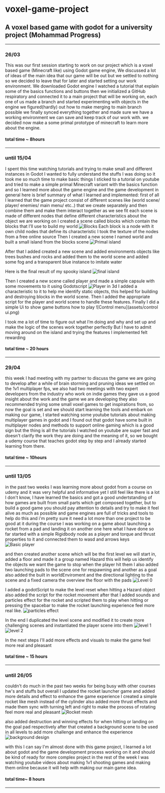 # voxel-game-project
## A voxel based game with godot for a university project (Mohammad Progress)
***
### 26/03
This was our first session starting to work on our project which is a voxel based game (Minecraft like) using Godot game engine,
We discussed a lot of ideas of the main idea that our game will be out but we settled to nothing so we decided to leave that for later and started setting our work environment.
We downloaded Godot engine I watched a tutorial that explain some of the basics functions and buttons then we  initialized a GitHub respiratory and 
connected it to a main project that will be working on, each one of us made a branch and started experimenting with objects in the engine we figured(hardly) out how to make merging to main branch possible we finally synced everything together and made sure we have a working environment we can save and keep track of our work with.
we decided now make a some primal prototype of minecraft to learn more about the engine.

#### total time ~ 8hours
***
### until 15/04
I spent this time watching tutorials and trying to make small and different instances in Godot I wanted to fully understand the stuffs I was doing so it took me so much time to make basic things I sticked to a tutorial on youtube and tried to make a simple primal Minecraft variant with the basics function and so I learned more about the game engine and the game development in general here is brief summary of what I learned and implemented:
first of all I learned that the game project consist of different scenes like (world scene/ player/ enemies/ main menu/ etc..) that we create separately and then combine them and make them interact together as we see fit each scene is made of different nodes that define different characteristics about the object we are working on 
I created a scene called blocks which contain the blocks that I’ll use to build my world
  ![Blocks](assets/blocks.png)
Each block is a node with it own child nodes that define its characteristic
I took the texture of the nodes from a free online source 
Then I created a new scene I named world and built a small island from the blocks scene
  ![Primal island](assets/island.png)

After that I added created a new scene and added environments objects like trees bushes and rocks and added them to the world scene and added some fog and a transparent blue instance to imitate water

Here is the final result of my spooky island
  ![final island](assets/final_island.png)

Then I created a new scene called player and made a simple capsule with some movements to it using Godotscript 
   ![Player in 3d](assets/player.png)
I added a characteristic to it to help me identify static objects, this helped for building and destroying blocks in the world scene.
Then I added the appropriate script for the player and world scene to handle these features.
Finally I did a simple Ui to show game buttons  how to play
   ![Control menu](assets/control ui.png)

I took me a lot of time to figure out what I’m doing and why and set up and make the logic of the scenes work together perfectly 
But I have to admit moving around on the island and trying the features I implemented felt rewarding

#### total time ~ 20 hours

***
### 29/04
this week I had meeting with my partner to discuss the game we are going to develop after a while of brain storming and pruning ideas we settled on the 1v1 multiplayer fps, we also had two meetings with two expert developers from the industry who work on indie games they gave us a good insight about the work and the game we are developing they also recommended trying some small voxel games to get inspirations from, so now the goal is set and we should start learning the tools and embark on making our game, I started watching some youtube tutorials about making multiplayer games in godot and I found out that godot have some built in multiplayer nodes and methods to support online gaming which is a good sign but the thing is all the tutorials I watched on youtube are super fast and doesn't clarify the work they are doing and the meaning of it, so we bought a udemy course that teaches godot step by step and I already started learning from there.

#### total time ~ 10hours

***
### until 13/05
in the past two weeks I was learning more about godot from a course on udemy and it was very helpful and informative yet I still feel like there is a lot I don't know, I have learned the basics and got a good undertstanding of how games are built from small parts which get composed together, but to build a good game you should pay attention to details and try to make it feel alive as much as possible and game engines are full of tricks and tools to help do this and i'm pretty sure it need a lot more than one project to be good at it during the course I was working on a game about launching a rocket from a  pad and landing it on another one here what I have done so far
started with a simple Rigidbody node as a player and torque and thrust properties to it and connected them to wasd and arrows keys
  ![Basic player](assets/rigidbodyp.png)

and then created another scene which will be the first level we will start in, added a floor and made it a group named Hazard this will help us identify the objects we want the game to stop when the player hit them I also added two launching pads to the scene one for  respawning and another as a goal also added the built in worldEnviroment and the directional lighting to the scene and a fixed camera the overview the floor with the pads
 ![Level 0](assets/scene0.png)

I added a godotScript to make the level reset when hitting a Hazard object also added the script for the rocket movement after that I added sounds and particles effect for the rocket and scripted them to play when hitting or pressing the spacebar to make the rocket launching experience feel more real like.
 ![particles effect](assets/particlese.png)

In the end I duplicated the level scene and modified it to create more challenging scenes and instantiated the player scene into them
 ![level 1](assets/level1.png)
 ![level 2](assets/level2.png)

In the next steps I'll add more effects and visuals to make the game feel more real and pleasant 
#### total time ~ 15 hours

***
### until 26/05
couldn't do much in the past two weeks for being busy with other courses hw's and stuffs but overall I updated the rocket launcher game and added more details and effect to enhance the game experience 
I created a simple rocket like mesh instead of the cylinder also added more thrust effects and made them sync with turning left and right to make the process of rotating feel more real and pleasant
 ![Rocket mesh](assets/rocket.png)

also added destruction and winning effects for when hitting or landing on the goal pad respectively 
after that created a background scene to be used in all levels to add more challenge and enhance the experience
 ![background design](assets/background.png)

with this I can say I'm almost done with this game project, I learned a lot about godot and the game development process working on it and should be kind of ready for more complex project in the rest of the week I was watching youtube videos about making 1v1 shooting games and making them online because it will help with making our main game idea.
#### total time~ 8 hours

***


